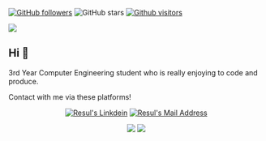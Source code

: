 [![GitHub followers](https://img.shields.io/github/followers/rtanyildizi?style=social)](https://github.com/rtanyildizi?tab=followers)
![GitHub stars](https://img.shields.io/github/stars/rtanyildizi?style=social)
[![Github visitors](https://visitor-badge.glitch.me/badge?page_id=rtanyildizi.visitor-badge)](https://GitHub.com/rtanyildizi/StrapDown.js/stargazers/)

<img style='margin: auto' src='https://user-images.githubusercontent.com/47090675/107148879-a8880800-6966-11eb-8493-8971284c27e6.png'/>

## Hi 👋
3rd Year Computer Engineering student who is really enjoying to code and produce. 

Contact with me via these platforms! 

<p align="center">
  <a href="https://www.linkedin.com/in/nurettin-resul-a3a0141a7/" target="_blank" rel="nofollow"><img alt="Resul's Linkdein" src="https://img.shields.io/badge/LinkedIn-rtanyildizi-%230072B1?logo=linkedin" /></a>
  <a href="mailto:tanyildizi.resul@gmail.com" target="_blank" rel="nofollow"><img alt="Resul's Mail Address" src="https://img.shields.io/badge/Gmail-tanyildizi.resul@gmail.com-white?logo=gmail" /></a>
</p>

<p align="center">
  <img src="https://github-readme-stats.vercel.app/api?username=rtanyildizi&count_private=true&show_icons=true&theme=dracula">
  <img src="https://github-readme-stats.vercel.app/api/top-langs/?username=rtanyildizi&hide=powershell,html,python,jupyter notebook&layout=compact&show_icons=true&theme=dracula">
</p>
